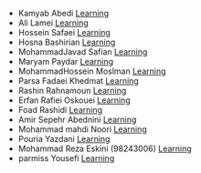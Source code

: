 - Kamyab Abedi [Learning](https://github.com/b4ym4k/Python)
- Ali Lamei [Learning](https://github.com/AliLRS/Graph-Theory-Assignment1)
- Hossein Safaei [Learning](https://github.com/Hossein-sfa/Graph-Theory-Python)
- Hosna Bashirian [Learning](https://github.com/HosnaBashirian/GraphTheoryAssignment1)
- MohammadJavad Safian [Learning](https://github.com/mjsafy/GraphTheory-Assignment-1)
- Maryam Paydar [Learning](https://github.com/MariePaydar/Graph-Theory-Assignment1)
- MohammadHossein Moslman [Learning](https://github.com/mosalman1379/pythonExercise)
- Parsa Fadaei Khedmat [Learning](https://github.com/ParsaFadaei/Kaggle-Python)
- Rashin Rahnamoun [Learning](https://github.com/RRah1401/kaggle-python)
- Erfan Rafiei Oskouei [Learning](https://github.com/3RFUNn/Kaggle-Python.git)
- Foad Rashidi [Learning](https://github.com/mfrashidi/graph-theory-first-assignment)
- Amir Sepehr Abednini [Learning](https://github.com/amirabedinii/Graph-Theory-Assignment-One)
- Mohammad mahdi Noori [Learning](https://github.com/mohamadmahdi1234/GraphTeoryPyKaggle.git)
- Pouria Yazdani [Learning](https://github.com/PouriaYazdani/Graph_theory_course_SBU/tree/master) 
- Mohammad Reza Eskini (98243006) [Learning](https://github.com/mreskini/python-course)
- parmiss Yousefi [Learning](https://github.com/parmissud/Graph_Theory)